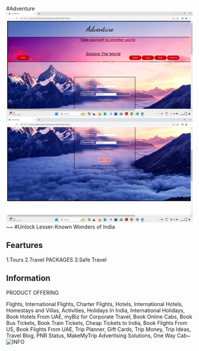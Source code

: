 #Adventure
![Homepage](<Screenshot 2024-02-23 234813.png>) ![Homepage](<Screenshot 2024-02-23 234823.png>)~~
#Unlock Lesser-Known Wonders of India
## Feartures
1.Tours
2.Travel PACKAGES
3.Safe Travel
## Information
PRODUCT OFFERING

Flights, International Flights, Charter Flights, Hotels, International Hotels, Homestays and Villas, Activities, Holidays In India, International Holidays, Book Hotels From UAE, myBiz for Corporate Travel, Book Online Cabs, Book Bus Tickets, Book Train Tickets, Cheap Tickets to India, Book Flights From US, Book Flights From UAE, Trip Planner, Gift Cards, Trip Money, Trip Ideas, Travel Blog, PNR Status, MakeMyTrip Advertising Solutions, One Way Cab~
![INFO](<![alt text](image.png)>)